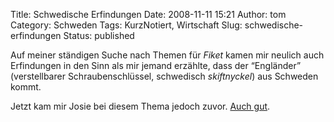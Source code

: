 Title: Schwedische Erfindungen
Date: 2008-11-11 15:21
Author: tom
Category: Schweden
Tags: KurzNotiert, Wirtschaft
Slug: schwedische-erfindungen
Status: published

Auf meiner ständigen Suche nach Themen für *Fiket* kamen mir neulich
auch Erfindungen in den Sinn als mir jemand erzählte, dass der
“Engländer” (verstellbarer Schraubenschlüssel, schwedisch *skiftnyckel*)
aus Schweden kommt.

Jetzt kam mir Josie bei diesem Thema jedoch zuvor. [Auch
gut](http://wulle.se/wordpress/2008/11/11/erfindungen-made-in-sweden/).

